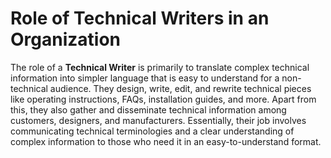 # Role of Technical Writers in an Organization

The role of a **Technical Writer** is primarily to translate complex technical information into simpler language that is easy to understand for a non-technical audience. They design, write, edit, and rewrite technical pieces like operating instructions, FAQs, installation guides, and more. Apart from this, they also gather and disseminate technical information among customers, designers, and manufacturers. Essentially, their job involves communicating technical terminologies and a clear understanding of complex information to those who need it in an easy-to-understand format.
